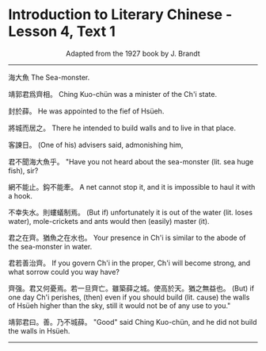 # Introduction to Literary Chinese - Lesson 4, Text 1

<center>Adapted from the 1927 book by J. Brandt</center>

---

海大魚
The Sea-monster.

靖郭君爲齊相。
Ching Kuo-chün was a minister of the Ch'i state.

封於薛。
He was appointed to the fief of Hsüeh.

將城而居之。
There he intended to build walls and to live in that place.

客諫日。
(One of his) advisers said, admonishing him,

君不聞海大魚乎。
"Have you not heard about the sea-monster (lit. sea huge fish), sir?

網不能止。鈎不能牽。
A net cannot stop it, and it is impossible to haul it with a hook.

不幸失水。則螻蟻制焉。
(But if) unfortunately it is out of the water (lit. loses water), mole-crickets and ants would then (easily) master (it).

君之在齊。猶魚之在水也。
Your presence in Ch'i is similar to the abode of the sea-monster in water.

君若善治齊。
If you govern Ch'i in the proper, Ch'i will become strong, and what sorrow could you way have?

齊强。君又何憂焉。若一旦齊亡。雖築薛之城。使高於天。猶之無益也。
(But) if one day Ch'i perishes, (then) even if you should build (lit. cause) the walls of Hsüeh higher than the sky, still it would not be of any use to you."

靖郭君曰。善。乃不城薛。
"Good" said Ching Kuo-chün, and he did not build the walls in Hsüeh.

---
